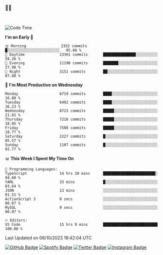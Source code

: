 ### 🤙🍺

<!-- <a href="https://github-readme-stats.vercel.app/api?username=hzak2xx&count_private=true&show_icons=true&theme=dracula">
  <img align="center" src="https://github-readme-stats.vercel.app/api?username=hzak2xx&count_private=true&show_icons=true&theme=dracula" />
</a>
</br> -->
</br>

<!--START_SECTION:waka-->
![Code Time](http://img.shields.io/badge/Code%20Time-2%2C827%20hrs%2043%20mins-blue)

**I'm an Early 🐤** 

```text
🌞 Morning                2352 commits        █░░░░░░░░░░░░░░░░░░░░░░░░   05.88 % 
🌆 Daytime                23301 commits       ███████████████░░░░░░░░░░   58.26 % 
🌃 Evening                11190 commits       ███████░░░░░░░░░░░░░░░░░░   27.98 % 
🌙 Night                  3151 commits        ██░░░░░░░░░░░░░░░░░░░░░░░   07.88 % 
```
📅 **I'm Most Productive on Wednesday** 

```text
Monday                   6719 commits        ████░░░░░░░░░░░░░░░░░░░░░   16.80 % 
Tuesday                  6492 commits        ████░░░░░░░░░░░░░░░░░░░░░   16.23 % 
Wednesday                8723 commits        █████░░░░░░░░░░░░░░░░░░░░   21.81 % 
Thursday                 7218 commits        █████░░░░░░░░░░░░░░░░░░░░   18.05 % 
Friday                   7508 commits        █████░░░░░░░░░░░░░░░░░░░░   18.77 % 
Saturday                 2227 commits        █░░░░░░░░░░░░░░░░░░░░░░░░   05.57 % 
Sunday                   1107 commits        █░░░░░░░░░░░░░░░░░░░░░░░░   02.77 % 
```


📊 **This Week I Spent My Time On** 

```text
💬 Programming Languages: 
TypeScript               14 hrs 20 mins      ████████████████████████░   94.60 % 
YAML                     33 mins             █░░░░░░░░░░░░░░░░░░░░░░░░   03.64 % 
JSON                     13 mins             ░░░░░░░░░░░░░░░░░░░░░░░░░   01.51 % 
ActionScript 3           0 secs              ░░░░░░░░░░░░░░░░░░░░░░░░░   00.07 % 
MySQL                    0 secs              ░░░░░░░░░░░░░░░░░░░░░░░░░   00.07 % 

🔥 Editors: 
VS Code                  15 hrs 9 mins       █████████████████████████   100.00 % 
```


 Last Updated on 06/10/2023 19:42:04 UTC
<!--END_SECTION:waka-->

[![GitHub Badge](https://img.shields.io/badge/GitHub-100000?style=for-the-badge&logo=github&logoColor=white)](https://github.com/hzak2xx)
[![Spotify Badge](https://img.shields.io/badge/Spotify-1ED760?&style=for-the-badge&logo=spotify&logoColor=white)](https://open.spotify.com/user/uf90s6sbbh75a1mt44clkhkvf)
[![Twitter Badge](https://img.shields.io/badge/Twitter-1DA1F2?style=for-the-badge&logo=twitter&logoColor=white)](https://twitter.com/hzak2xx)
[![Instagram Badge](https://img.shields.io/badge/Instagram-E4405F?style=for-the-badge&logo=instagram&logoColor=white)](https://www.instagram.com/hzak2xx/)
